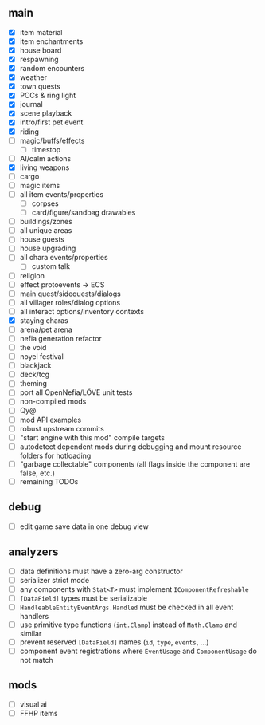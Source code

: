 ## main
- [x] item material
- [x] item enchantments
- [x] house board
- [x] respawning
- [x] random encounters
- [x] weather
- [x] town quests
- [x] PCCs & ring light
- [x] journal
- [x] scene playback
- [x] intro/first pet event
- [x] riding
- [ ] magic/buffs/effects
  + [ ] timestop
- [ ] AI/calm actions
- [x] living weapons
- [ ] cargo
- [ ] magic items
- [ ] all item events/properties
  + [ ] corpses
  + [ ] card/figure/sandbag drawables
- [ ] buildings/zones
- [ ] all unique areas
- [ ] house guests
- [ ] house upgrading
- [ ] all chara events/properties
  + [ ] custom talk
- [ ] religion
- [ ] effect protoevents -> ECS
- [ ] main quest/sidequests/dialogs
- [ ] all villager roles/dialog options
- [ ] all interact options/inventory contexts
- [x] staying charas
- [ ] arena/pet arena
- [ ] nefia generation refactor
- [ ] the void
- [ ] noyel festival
- [ ] blackjack
- [ ] deck/tcg
- [ ] theming
- [ ] port all OpenNefia/LÖVE unit tests
- [ ] non-compiled mods
- [ ] Qy@
- [ ] mod API examples
- [ ] robust upstream commits
- [ ] "start engine with this mod" compile targets
- [ ] autodetect dependent mods during debugging and mount resource folders for hotloading
- [ ] "garbage collectable" components (all flags inside the component are false, etc.)
- [ ] remaining TODOs

## debug
- [ ] edit game save data in one debug view

## analyzers
- [ ] data definitions must have a zero-arg constructor
- [ ] serializer strict mode
- [ ] any components with `Stat<T>` must implement `IComponentRefreshable`
- [ ] `[DataField]` types must be serializable
- [ ] `HandleableEntityEventArgs.Handled` must be checked in all event handlers
- [ ] use primitive type functions (`int.Clamp`) instead of `Math.Clamp` and similar
- [ ] prevent reserved `[DataField]` names (`id`, `type`, `events`, ...)
- [ ] component event registrations where `EventUsage` and `ComponentUsage` do not match

## mods
- [ ] visual ai
- [ ] FFHP items
